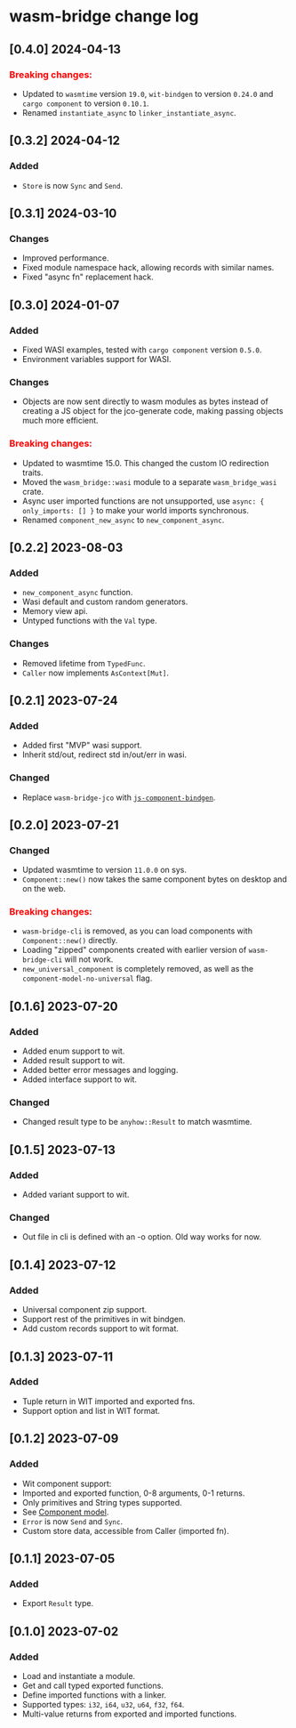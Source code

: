 # wasm-bridge change log

## [0.4.0] 2024-04-13

### <b style="color: red">Breaking changes:</b>

- Updated to `wasmtime` version `19.0`, `wit-bindgen` to version `0.24.0` and `cargo component` to version `0.10.1`.
- Renamed `instantiate_async` to `linker_instantiate_async`.

## [0.3.2] 2024-04-12

### Added

- `Store` is now `Sync` and `Send`.


## [0.3.1] 2024-03-10

### Changes

- Improved performance.
- Fixed module namespace hack, allowing records with similar names.
- Fixed "async fn" replacement hack.

## [0.3.0] 2024-01-07

### Added

- Fixed WASI examples, tested with `cargo component` version `0.5.0`.
- Environment variables support for WASI.

### Changes

- Objects are now sent directly to wasm modules as bytes instead of creating a JS object for the jco-generate code,
making passing objects much more efficient.

### <b style="color: red">Breaking changes:</b>

- Updated to wasmtime 15.0. This changed the custom IO redirection traits.
- Moved the `wasm_bridge::wasi` module to a separate `wasm_bridge_wasi` crate.
- Async user imported functions are not unsupported, use `async: { only_imports: [] }` to make your world imports synchronous.
- Renamed `component_new_async` to `new_component_async`.

## [0.2.2] 2023-08-03

### Added

- `new_component_async` function.
- Wasi default and custom random generators.
- Memory view api.
- Untyped functions with the `Val` type.

### Changes

- Removed lifetime from `TypedFunc`.
- `Caller` now implements `AsContext[Mut]`.

## [0.2.1] 2023-07-24

### Added

- Added first "MVP" wasi support.
- Inherit std/out, redirect std in/out/err in wasi.

### Changed

- Replace `wasm-bridge-jco` with [`js-component-bindgen`](https://crates.io/crates/js-component-bindgen).


## [0.2.0] 2023-07-21

### Changed

- Updated wasmtime to version `11.0.0` on sys.
- `Component::new()` now takes the same component bytes on desktop and on the web.

### <b style="color: red">Breaking changes:</b>

- `wasm-bridge-cli` is removed, as you can load components with `Component::new()` directly.
- Loading "zipped" components created with earlier version of `wasm-bridge-cli` will not work.
- `new_universal_component` is completely removed, as well as the `component-model-no-universal` flag.


## [0.1.6] 2023-07-20

### Added

- Added enum support to wit.
- Added result support to wit.
- Added better error messages and logging.
- Added interface support to wit.

### Changed

- Changed result type to be `anyhow::Result` to match wasmtime.


## [0.1.5] 2023-07-13

### Added

- Added variant support to wit.

### Changed

- Out file in cli is defined with an -o option. Old way works for now.


## [0.1.4] 2023-07-12

### Added

- Universal component zip support.
- Support rest of the primitives in wit bindgen.
- Add custom records support to wit format.


## [0.1.3] 2023-07-11

### Added

- Tuple return in WIT imported and exported fns.
- Support option and list in WIT format.


## [0.1.2] 2023-07-09

### Added

- Wit component support:
- Imported and exported function, 0-8 arguments, 0-1 returns.
- Only primitives and String types supported.
- See [Component model](/component_model.md).
- `Error` is now `Send` and `Sync`.
- Custom store data, accessible from Caller (imported fn).


## [0.1.1] 2023-07-05

### Added

- Export `Result` type.


## [0.1.0] 2023-07-02

### Added

- Load and instantiate a module.
- Get and call typed exported functions.
- Define imported functions with a linker.
- Supported types: `i32`, `i64`, `u32`, `u64`, `f32`, `f64`.
- Multi-value returns from exported and imported functions.
